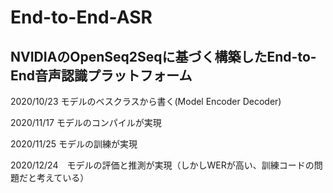 # End-to-End-ASR 
## NVIDIAのOpenSeq2Seqに基づく構築したEnd-to-End音声認識プラットフォーム

2020/10/23 モデルのベスクラスから書く(Model Encoder Decoder)

2020/11/17 モデルのコンパイルが実現

2020/11/25 モデルの訓練が実現

2020/12/24　モデルの評価と推測が実現（しかしWERが高い、訓練コードの問題だと考えている）

